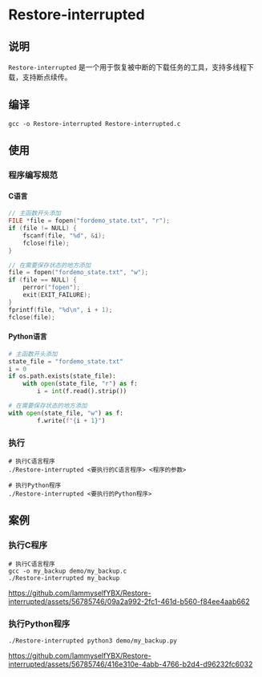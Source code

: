 # Restore-interrupted

## 说明
```Restore-interrupted``` 是一个用于恢复被中断的下载任务的工具，支持多线程下载，支持断点续传。

## 编译
```shell
gcc -o Restore-interrupted Restore-interrupted.c 
```

## 使用
### 程序编写规范
#### C语言
```c  
// 主函数开头添加
FILE *file = fopen("fordemo_state.txt", "r");
if (file != NULL) {
    fscanf(file, "%d", &i);
    fclose(file);
}

// 在需要保存状态的地方添加
file = fopen("fordemo_state.txt", "w");
if (file == NULL) {
    perror("fopen");
    exit(EXIT_FAILURE);
}
fprintf(file, "%d\n", i + 1);
fclose(file);
```

#### Python语言
```python
# 主函数开头添加
state_file = "fordemo_state.txt"
i = 0
if os.path.exists(state_file):
    with open(state_file, "r") as f:
        i = int(f.read().strip())

# 在需要保存状态的地方添加        
with open(state_file, "w") as f:
        f.write(f"{i + 1}")
```
    

### 执行
```shell
# 执行C语言程序
./Restore-interrupted <要执行的C语言程序> <程序的参数>

# 执行Python程序
./Restore-interrupted <要执行的Python程序>
```

## 案例
### 执行C程序
```shell
# 执行C语言程序
gcc -o my_backup demo/my_backup.c
./Restore-interrupted my_backup
```
https://github.com/IammyselfYBX/Restore-interrupted/assets/56785746/09a2a992-2fc1-461d-b560-f84ee4aab662




### 执行Python程序
```shell
./Restore-interrupted python3 demo/my_backup.py
```


https://github.com/IammyselfYBX/Restore-interrupted/assets/56785746/416e310e-4abb-4766-b2d4-d96232fc6032



